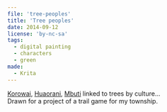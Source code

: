 ```yaml
---
file: 'tree-peoples'
title: 'Tree peoples'
date: 2014-09-12
license: 'by-nc-sa'
tags:
  - digital painting
  - characters
  - green
made:
  - Krita
---
```


[Korowai](http://en.wikipedia.org/wiki/Korowai_people), [Huaorani](http://en.wikipedia.org/wiki/Huaorani_people), [Mbuti](http://en.wikipedia.org/wiki/Mbuti_people) linked to trees by culture...  
Drawn for a project of a trail game for my township.
